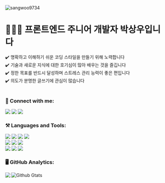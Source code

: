 <p align="left"> <img src="https://komarev.com/ghpvc/?username=sangwoo9734&label=Profile%20views&color=0e75b6&style=flat" alt="sangwoo9734" /> </p>

<h1 align="left">👨🏻‍💻 프론트엔드 주니어 개발자 박상우입니다</h1>
<div>✔️ 명확하고 이해하기 쉬운 코딩 스타일을 만들기 위해 노력합니다</div>
<div>✔️ 기술과 새로운 지식에 대한 호기심이 많아 배우는 것을 즐깁니다</div>
<div>✔️ 정한 목표를 반드시 달성하며 스트레스 관리 능력이 좋은 편입니다</div>
<div>✔️ 의도가 분명한 글쓰기에 관심이 많습니다</div>

<br />

<h3 align="left">👀 Connect with me:</h3>
<div align="left">
  <a href="https://www.notion.so/Portfolio-5220bbc3c0f64d06bf5f6357f943fe10"><img src="https://img.shields.io/badge/-Notion-000000?style=for-the-badge&logo=Notion&logoColor=white"/></a>
  <a href="https://u-pic-code.tistory.com/"><img src="https://img.shields.io/badge/-Tistory-3423A6?style=for-the-badge&logo=Google-Chrome&logoColor=white"/></a>
  <a href="mailto:psu8430@gmail.com"><img src="https://img.shields.io/badge/-psu8430@gmail.com-D14836?style=for-the-badge&logo=Gmail&logoColor=white"/></a>
</div>

<h3 align="left"> ⚒ Languages and Tools:</h3>
<div align="left">
  <div>
    <img src="https://img.shields.io/badge/-HTML-05122A?style=flat&logo=HTML5" />
    <img src="https://img.shields.io/badge/-Python-05122A?style=flat&logo=python" >
    <img src="https://img.shields.io/badge/-JavaScript-05122A?style=flat&logo=javascript" />
    <img src="https://img.shields.io/badge/-Dart-05122A?style=flat&logo=Dart&logoColor=0175C2" />
  </div>
  <div>
    <img src="https://img.shields.io/badge/-Vue.js-05122A?style=flat&logo=vue.js&logoColor=4FC08D" />
    <img src="https://img.shields.io/badge/-React-05122A?style=flat&logo=React&logoColor=61DAFB" />
    <img src="https://img.shields.io/badge/-Flutter-05122A?style=flat&logo=Flutter&logoColor=02569B" />
  </div>
  <div>
    <img src="https://img.shields.io/badge/-GitHub-05122A?style=flat&logo=github" />
    <img src="https://img.shields.io/badge/-Visual%20Studio%20Code-05122A?style=flat&logo=visual-studio-code&logoColor=007ACC" />
    <img src="https://img.shields.io/badge/-Figma-05122A?style=flat&logo=figma&logoColor=F24E1E" />
  </div>
</div>

<h3>🖥 GitHub Analytics:</h3>
<p>
  <a href="https://github.com/SangWoo9734">
  <img align="left" src="https://github-readme-stats.vercel.app/api/top-langs/?username=sangwoo9734&theme=tokyonight" />
  </a>

  <a href="https://github.com/SangWoo9734">
   <img align="left" src="https://github-readme-stats.vercel.app/api?username=sangwoo9734&show_icons=true&theme=tokyonight&line_height=27" alt="Github Gtats"/>
  </a>

</p>
